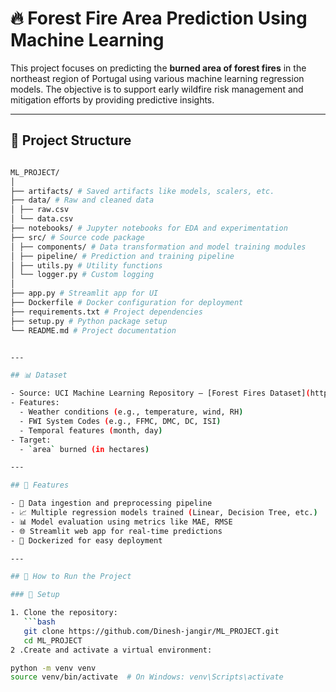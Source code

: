 # 🔥 Forest Fire Area Prediction Using Machine Learning

This project focuses on predicting the **burned area of forest fires** in the northeast region of Portugal using various machine learning regression models. The objective is to support early wildfire risk management and mitigation efforts by providing predictive insights.

---

## 📁 Project Structure
``` bash

ML_PROJECT/
│
├── artifacts/ # Saved artifacts like models, scalers, etc.
├── data/ # Raw and cleaned data
│ ├── raw.csv
│ └── data.csv
├── notebooks/ # Jupyter notebooks for EDA and experimentation
├── src/ # Source code package
│ ├── components/ # Data transformation and model training modules
│ ├── pipeline/ # Prediction and training pipeline
│ ├── utils.py # Utility functions
│ └── logger.py # Custom logging
│
├── app.py # Streamlit app for UI
├── Dockerfile # Docker configuration for deployment
├── requirements.txt # Project dependencies
├── setup.py # Python package setup
└── README.md # Project documentation


--- 

## 📊 Dataset

- Source: UCI Machine Learning Repository — [Forest Fires Dataset](https://archive.ics.uci.edu/ml/datasets/Forest+Fires)
- Features:
  - Weather conditions (e.g., temperature, wind, RH)
  - FWI System Codes (e.g., FFMC, DMC, DC, ISI)
  - Temporal features (month, day)
- Target:
  - `area` burned (in hectares)

---

## 🚀 Features

- 📌 Data ingestion and preprocessing pipeline
- 📈 Multiple regression models trained (Linear, Decision Tree, etc.)
- 📊 Model evaluation using metrics like MAE, RMSE
- 🌐 Streamlit web app for real-time predictions
- 🐳 Dockerized for easy deployment

---

## 🧪 How to Run the Project

### 🔧 Setup

1. Clone the repository:
   ```bash
   git clone https://github.com/Dinesh-jangir/ML_PROJECT.git
   cd ML_PROJECT
2 .Create and activate a virtual environment:

python -m venv venv
source venv/bin/activate  # On Windows: venv\Scripts\activate

